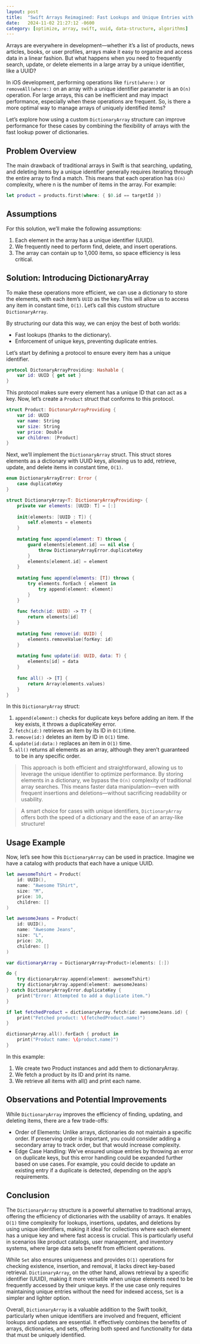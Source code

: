 ```yaml
---
layout: post
title:  "Swift Arrays Reimagined: Fast Lookups and Unique Entries with DictionaryArray"
date:   2024-11-02 21:27:12 -0600
category: [optimize, array, swift, uuid, data-structure, algorithms]
---
```

Arrays are everywhere in development—whether it’s a list of products, news articles, books, or user profiles, arrays make it easy to organize and access data in a linear fashion. But what happens when you need to frequently search, update, or delete elements in a large array by a unique identifier, like a UUID?

In iOS development, performing operations like `first(where:)` or `removeAll(where:)` on an array with a unique identifier parameter is an `O(n)` operation. For large arrays, this can be inefficient and may impact performance, especially when these operations are frequent. So, is there a more optimal way to manage arrays of uniquely identified items?

Let’s explore how using a custom `DictionaryArray` structure can improve performance for these cases by combining the flexibility of arrays with the fast lookup power of dictionaries.

Problem Overview
---
The main drawback of traditional arrays in Swift is that searching, updating, and deleting items by a unique identifier generally requires iterating through the entire array to find a match. This means that each operation has `O(n)` complexity, where n is the number of items in the array. For example:

```swift
let product = products.first(where: { $0.id == targetId })
```


Assumptions
---
For this solution, we’ll make the following assumptions:

1. Each element in the array has a unique identifier (UUID).
2. We frequently need to perform find, delete, and insert operations.
3. The array can contain up to 1,000 items, so space efficiency is less critical.

Solution: Introducing DictionaryArray
---
To make these operations more efficient, we can use a dictionary to store the elements, with each item’s `UUID` as the key. This will allow us to access any item in constant time, `O(1)`. Let’s call this custom structure `DictionaryArray`.

By structuring our data this way, we can enjoy the best of both worlds:
- Fast lookups (thanks to the dictionary).
- Enforcement of unique keys, preventing duplicate entries.

Let’s start by defining a protocol to ensure every item has a unique identifier.

```swift
protocol DictonaryArrayProviding: Hashable {
    var id: UUID { get set }
}
```

This protocol makes sure every element has a unique ID that can act as a key. Now, let’s create a `Product` struct that conforms to this protocol.

```swift
struct Product: DictonaryArrayProviding {
    var id: UUID
    var name: String
    var size: String
    var price: Double
    var children: [Product]
}
```

Next, we’ll implement the `DictionaryArray` struct. This struct stores elements as a dictionary with UUID keys, allowing us to add, retrieve, update, and delete items in constant time, `O(1)`.

```swift
enum DictionaryArrayError: Error {
    case duplicateKey
}

struct DictionaryArray<T: DictionaryArrayProviding> {
    private var elements: [UUID: T] = [:]
    
    init(elements: [UUID : T]) {
        self.elements = elements
    }
    
    mutating func append(element: T) throws {
        guard elements[element.id] == nil else {
            throw DictionaryArrayError.duplicateKey
        }
        elements[element.id] = element
    }
    
    mutating func append(elements: [T]) throws {
        try elements.forEach { element in
            try append(element: element)
        }
    }
    
    func fetch(id: UUID) -> T? {
        return elements[id]
    }
    
    mutating func remove(id: UUID) {
        elements.removeValue(forKey: id)
    }
    
    mutating func update(id: UUID, data: T) {
        elements[id] = data
    }
    
    func all() -> [T] {
        return Array(elements.values)
    }
}

```
In this `DictionaryArray` struct:

1. `append(element:)` checks for duplicate keys before adding an item. If the key exists, it throws a duplicateKey error.
2. `fetch(id:)` retrieves an item by its ID in  `O(1)`time.
3. `remove(id:)` deletes an item by ID in `O(1)` time.
4. `update(id:data:)` replaces an item in `O(1)` time.
5. `all()` returns all elements as an array, although they aren’t guaranteed to be in any specific order.

> This approach is both efficient and straightforward, allowing us to leverage the unique identifier to optimize performance. By storing elements in a dictionary, we bypass the `O(n)` complexity of traditional array searches. This means faster data manipulation—even with frequent insertions and deletions—without sacrificing readability or usability.

> A smart choice for cases with unique identifiers, `DictionaryArray` offers both the speed of a dictionary and the ease of an array-like structure!

Usage Example
---
Now, let’s see how this `DictionaryArray` can be used in practice. Imagine we have a catalog with products that each have a unique UUID.
``` swift
let awesomeTshirt = Product(
    id: UUID(),
    name: "Awesome TShirt",
    size: "M",
    price: 10,
    children: []
)

let awesomeJeans = Product(
    id: UUID(),
    name: "Awesome Jeans",
    size: "L",
    price: 20,
    children: []
)

var dictionaryArray = DictionaryArray<Product>(elements: [:])

do {
    try dictionaryArray.append(element: awesomeTshirt)
    try dictionaryArray.append(element: awesomeJeans)
} catch DictionaryArrayError.duplicateKey {
    print("Error: Attempted to add a duplicate item.")
}

if let fetchedProduct = dictionaryArray.fetch(id: awesomeJeans.id) {
    print("Fetched product: \(fetchedProduct.name)")
}

dictionaryArray.all().forEach { product in
    print("Product name: \(product.name)")
}

```

In this example:

1. We create two Product instances and add them to dictionaryArray.
2. We fetch a product by its ID and print its name.
3. We retrieve all items with all() and print each name.

Observations and Potential Improvements
---
While `DictionaryArray` improves the efficiency of finding, updating, and deleting items, there are a few trade-offs:
- Order of Elements: Unlike arrays, dictionaries do not maintain a specific order. If preserving order is important, you could consider adding a secondary array to track order, but that would increase complexity.
- Edge Case Handling: We’ve ensured unique entries by throwing an error on duplicate keys, but this error handling could be expanded further based on use cases. For example, you could decide to update an existing entry if a duplicate is detected, depending on the app’s requirements.

Conclusion
---
The `DictionaryArray` structure is a powerful alternative to traditional arrays, offering the efficiency of dictionaries with the usability of arrays. It enables `O(1)` time complexity for lookups, insertions, updates, and deletions by using unique identifiers, making it ideal for collections where each element has a unique key and where fast access is crucial. This is particularly useful in scenarios like product catalogs, user management, and inventory systems, where large data sets benefit from efficient operations.

While `Set` also ensures uniqueness and provides `O(1)` operations for checking existence, insertion, and removal, it lacks direct key-based retrieval. `DictionaryArray`, on the other hand, allows retrieval by a specific identifier (UUID), making it more versatile when unique elements need to be frequently accessed by their unique keys. If the use case only requires maintaining unique entries without the need for indexed access, `Set` is a simpler and lighter option.

Overall, `DictionaryArray` is a valuable addition to the Swift toolkit, particularly when unique identifiers are involved and frequent, efficient lookups and updates are essential. It effectively combines the benefits of arrays, dictionaries, and sets, offering both speed and functionality for data that must be uniquely identified.


